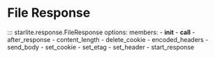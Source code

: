 # File Response

::: starlite.response.FileResponse
    options:
        members:
        - __init__
        - __call__
        - after_response
        - content_length
        - delete_cookie
        - encoded_headers
        - send_body
        - set_cookie
        - set_etag
        - set_header
        - start_response
